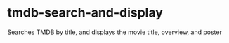 # tmdb-search-and-display
Searches TMDB by title, and displays the movie title, overview, and poster 
